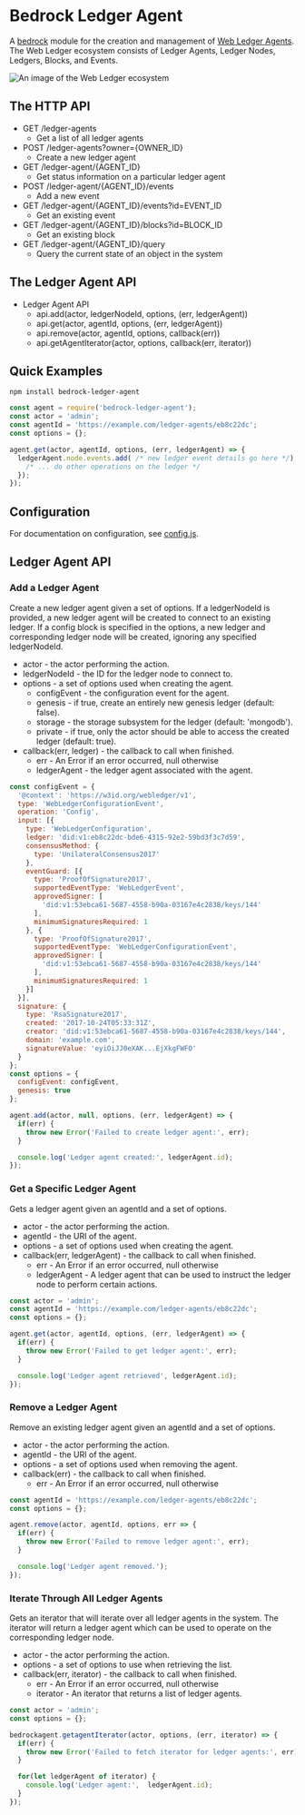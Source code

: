 # Bedrock Ledger Agent

A [bedrock][] module for the creation and management of
[Web Ledger Agents](https://w3c.github.io/web-ledger/).
The Web Ledger ecosystem consists of Ledger Agents,
Ledger Nodes, Ledgers, Blocks, and Events.

![An image of the Web Ledger ecosystem](https://w3c.github.io/web-ledger/diagrams/ecosystem.svg)

## The HTTP API

* GET /ledger-agents
  * Get a list of all ledger agents
* POST /ledger-agents?owner={OWNER_ID}
  * Create a new ledger agent
* GET /ledger-agent/{AGENT_ID}
  * Get status information on a particular ledger agent
* POST /ledger-agent/{AGENT_ID}/events
  * Add a new event
* GET /ledger-agent/{AGENT_ID}/events?id=EVENT_ID
  * Get an existing event
* GET /ledger-agent/{AGENT_ID}/blocks?id=BLOCK_ID
  * Get an existing block
* GET /ledger-agent/{AGENT_ID}/query
  * Query the current state of an object in the system

## The Ledger Agent API

* Ledger Agent API
  * api.add(actor, ledgerNodeId, options, (err, ledgerAgent))
  * api.get(actor, agentId, options, (err, ledgerAgent))
  * api.remove(actor, agentId, options, callback(err))
  * api.getAgentIterator(actor, options, callback(err, iterator))

## Quick Examples

```
npm install bedrock-ledger-agent
```

```js
const agent = require('bedrock-ledger-agent');
const actor = 'admin';
const agentId = 'https://example.com/ledger-agents/eb8c22dc';
const options = {};

agent.get(actor, agentId, options, (err, ledgerAgent) => {
  ledgerAgent.node.events.add( /* new ledger event details go here */);
    /* ... do other operations on the ledger */
  });
});
```

## Configuration

For documentation on configuration, see [config.js](./lib/config.js).

## Ledger Agent API

### Add a Ledger Agent

Create a new ledger agent given a set of options. If a ledgerNodeId is
provided, a new ledger agent will be created to connect to an
existing ledger. If a config block is specified in the options,
a new ledger and corresponding ledger node will be created, ignoring
any specified ledgerNodeId.

* actor - the actor performing the action.
* ledgerNodeId - the ID for the ledger node to connect to.
* options - a set of options used when creating the agent.
  * configEvent - the configuration event for the agent.
  * genesis - if true, create an entirely new genesis ledger (default: false).
  * storage - the storage subsystem for the ledger (default: 'mongodb').
  * private - if true, only the actor should be able to access the
      created ledger (default: true).
* callback(err, ledger) - the callback to call when finished.
  * err - An Error if an error occurred, null otherwise
  * ledgerAgent - the ledger agent associated with the agent.

```javascript
const configEvent = {
  '@context': 'https://w3id.org/webledger/v1',
  type: 'WebLedgerConfigurationEvent',
  operation: 'Config',
  input: [{
    type: 'WebLedgerConfiguration',
    ledger: 'did:v1:eb8c22dc-bde6-4315-92e2-59bd3f3c7d59',
    consensusMethod: {
      type: 'UnilateralConsensus2017'
    },
    eventGuard: [{
      type: 'ProofOfSignature2017',
      supportedEventType: 'WebLedgerEvent',
      approvedSigner: [
        'did:v1:53ebca61-5687-4558-b90a-03167e4c2838/keys/144'
      ],
      minimumSignaturesRequired: 1
    }, {
      type: 'ProofOfSignature2017',
      supportedEventType: 'WebLedgerConfigurationEvent',
      approvedSigner: [
        'did:v1:53ebca61-5687-4558-b90a-03167e4c2838/keys/144'
      ],
      minimumSignaturesRequired: 1
    }]
  }],
  signature: {
    type: 'RsaSignature2017',
    created: '2017-10-24T05:33:31Z',
    creator: 'did:v1:53ebca61-5687-4558-b90a-03167e4c2838/keys/144',
    domain: 'example.com',
    signatureValue: 'eyiOiJJ0eXAK...EjXkgFWFO'
  }
};
const options = {
  configEvent: configEvent,
  genesis: true
};

agent.add(actor, null, options, (err, ledgerAgent) => {
  if(err) {
    throw new Error('Failed to create ledger agent:', err);
  }

  console.log('Ledger agent created:', ledgerAgent.id);
});
```

### Get a Specific Ledger Agent

Gets a ledger agent given an agentId and a set of options.

* actor - the actor performing the action.
* agentId - the URI of the agent.
* options - a set of options used when creating the agent.
* callback(err, ledgerAgent) - the callback to call when finished.
  * err - An Error if an error occurred, null otherwise
  * ledgerAgent - A ledger agent that can be used to
    instruct the ledger node to perform certain actions.

```javascript
const actor = 'admin';
const agentId = 'https://example.com/ledger-agents/eb8c22dc';
const options = {};

agent.get(actor, agentId, options, (err, ledgerAgent) => {
  if(err) {
    throw new Error('Failed to get ledger agent:', err);
  }

  console.log('Ledger agent retrieved', ledgerAgent.id);
});
```

### Remove a Ledger Agent

Remove an existing ledger agent given an agentId and a set of options.

* actor - the actor performing the action.
* agentId - the URI of the agent.
* options - a set of options used when removing the agent.
* callback(err) - the callback to call when finished.
  * err - An Error if an error occurred, null otherwise

```javascript
const agentId = 'https://example.com/ledger-agents/eb8c22dc';
const options = {};

agent.remove(actor, agentId, options, err => {
  if(err) {
    throw new Error('Failed to remove ledger agent:', err);
  }

  console.log('Ledger agent removed.');
});
```

### Iterate Through All Ledger Agents

Gets an iterator that will iterate over all ledger agents in
the system. The iterator will return a ledger agent which
can be used to operate on the corresponding ledger node.

* actor - the actor performing the action.
* options - a set of options to use when retrieving the list.
* callback(err, iterator) - the callback to call when finished.
  * err - An Error if an error occurred, null otherwise
  * iterator - An iterator that returns a list of ledger agents.

```javascript
const actor = 'admin';
const options = {};

bedrockagent.getagentIterator(actor, options, (err, iterator) => {
  if(err) {
    throw new Error('Failed to fetch iterator for ledger agents:', err);
  }

  for(let ledgerAgent of iterator) {
    console.log('Ledger agent:',  ledgerAgent.id);
  }
});
```

[bedrock]: https://github.com/digitalbazaar/bedrock
